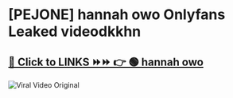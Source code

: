 
 # [PEJONE] hannah owo Onlyfans Leaked videodkkhn

## <h2><a href="https://clipsfans.com/hannah_owo&ref=git">🔗 Click to LINKS ⏩⏩ 👉 🟢 hannah owo </a></h2>

<a href="https://clipsfans.com/hannah_owo&ref=git" rel="nofollow" data-target="animated-image.originalLink"><img src="https://i.ibb.co.com/xMMVF88/686577567.gif" alt="Viral Video Original" style="max-width: 100%; display: inline-block;" data-target="animated-image.originalImage"></a>


